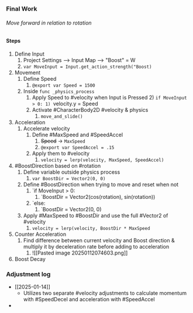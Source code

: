 
### Final Work
###### Move forward in relation to rotation
#### Steps
1)  Define Input
	1) Project Settings --> Input Map --> "Boost" = W
	2) `var MoveInput = Input.get_action_strength("Boost)`
2) Movement
	1) Define Speed
		1) `@export var Speed = 1500`
	3) Inside `func _physics_process`
		1) Apply Speed to #velocity when Input is Pressed 
			2) `if MoveInput > 0:
				1) `velocity.y = Speed
		2) Activate #CharacterBody2D #velocity & physics
			1)  `move_and_slide()`
3) Acceleration
	1) Accelerate velocity
		1) Define #MaxSpeed and #SpeedAccel
			1) ~~Speed~~ -> `MaxSpeed`
			2) `@export var SpeedAccel = .15`
		2) Apply them to #velocity 
			1) `velocity = lerp(velocity, MaxSpeed, SpeedAccel)`
4) #BoostDirection based on #rotation
	1) Define variable outside physics process
		1) `var BoostDir = Vector2(0, 0)`
	2) Define #BoostDirection when trying to move and reset when not
		1) `if MoveInput > 0:
			1) `BoostDir = Vector2(cos(rotation), sin(rotation))
		2) `else:
			1) `BoostDir = Vector2(0, 0)
	3) Apply #MaxSpeed to #BoostDir and use the full #Vector2 of #velocity
		1) `velocity = lerp(velocity, BoostDir * MaxSpeed`
5) Counter Acceleration
	1) Find difference between current velocity and Boost direction & multiply it by deceleration rate before adding to acceleration
		1) ![[Pasted image 20250112074603.png]]
6) Boost Decay

### Adjustment log
- [[2025-01-14]]
	- Utilizes two separate #velocity adjustments to calculate momentum with #SpeedDecel and acceleration with #SpeedAccel 
- 